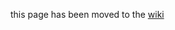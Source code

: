 this page has been moved to the [wiki](https://github.com/cloudfoundry-incubator/bosh-windows-stemcell-builder/wiki/Creating-a-vSphere-Stemcell-by-Hand)
